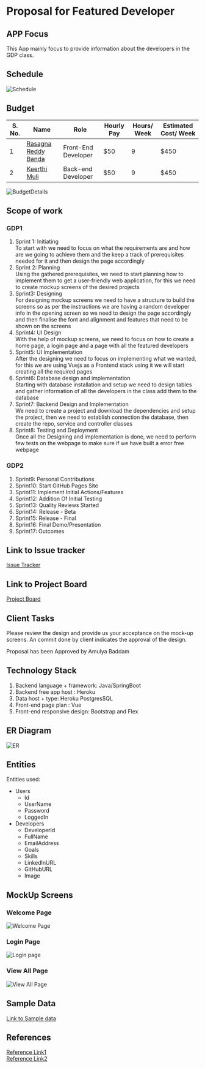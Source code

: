 # Proposal for Featured Developer
## APP Focus
This App mainly focus to provide information about the developers in the GDP class.
## Schedule
![Schedule](https://github.com/KeerthiMuli/Featured-Developer-Proposal/blob/main/images/Schedule_Details.PNG)
## Budget
| S. No. | Name                                                            | Role              | Hourly Pay                | Hours/ Week | Estimated Cost/ Week |
|------|--------------------------------------------------------------------|--------------------|------------------------| ------------- | ---------- |
| 1    | [Rasagna Reddy Banda](https://github.com/Rasagna0409/)           | Front-End Developer  | $50 |   9 |  $450  |
| 2    | [Keerthi Muli](https://github.com/KeerthiMuli/)                   | Back-end Developer | $50 | 9  | $450 |

![BudgetDetails](https://github.com/KeerthiMuli/Featured-Developer-Proposal/blob/main/images/Budget_Details.PNG)
## Scope of work
### GDP1
<ol>
  <li> Sprint 1: Initiating</li>
To start with we need to focus on what the requirements are and how are we going to achieve them and the keep a track of prerequisites needed for it and then design the page accordingly
  <li>Sprint 2: Planning</li>
Using the gathered prerequisites, we need to start planning how to implement them to get a user-friendly web application, for this we need to create mockup screens of the desired projects
  <li>Sprint3: Designing</li>
 For designing mockup screens we need to have a structure to build the screens so as per the instructions we are having a random developer info in the opening screen so we need to design the page accordingly and then finalise the font and alignment and features that need to be shown on the screens
  <li>Sprint4: UI Design</li>
With the help of mockup screens, we need to focus on how to create a home page, a login page and a page with all the featured developers
  <li>Sprint5: UI Implementation</li>
After the designing we need to focus on implementing what we wanted, for this we are using Vuejs as a 
Frontend stack using it we will start creating all the required pages
  <li>Sprint6: Database design and implementation</li>
Starting with database installation and setup we need to design tables and gather information of all the developers in the class add them to the database
  <li>Sprint7: Backend Design and Implementation</li>
We need to create a project and download the dependencies and setup the project, then we need to establish connection the database, then create the repo, service and controller classes  
  <li>Sprint8: Testing and Deployment</li>
Once all the Designing and implementation is done, we need to perform few tests on the webpage to make sure if we have built a error free webpage
  </ol>
  
  ### GDP2
  <ol>
  <li>Sprint9: Personal Contributions</li>
  <li>Sprint10: Start GitHub Pages Site</li>
  <li>Sprint11: Implement Initial Actions/Features</li>
  <li>Sprint12: Addition Of Initial Testing</li>
  <li>Sprint13: Quality Reviews Started</li>
  <li>Sprint14: Release - Beta</li>
  <li>Sprint15: Release - Final</li>
  <li>Sprint16: Final Demo/Presentation</li>
  <li>Sprint17: Outcomes</li>
  </ol>
  
## Link to Issue tracker
[Issue Tracker](https://github.com/KeerthiMuli/Featured-Developer-Proposal/milestones)

## Link to Project Board
[Project Board](https://github.com/KeerthiMuli/Featured-Developer-Proposal/projects/1)

  
## Client Tasks
Please review the design and provide us your acceptance on the mock-up screens.
An commit done by client indicates the approval of the design.

Proposal has been Approved by Amulya Baddam 

## Technology Stack
<ol>
  <li> Backend language + framework: Java/SpringBoot </li>
  <li> Backend free app host : Heroku </li>
  <li> Data host + type: Heroku PostgresSQL </li>
  <li> Front-end page plan : Vue </li>
  <li> Front-end responsive design: Bootstrap and Flex </li>
  </ol>
  
## ER Diagram
![ER](https://github.com/KeerthiMuli/Featured-Developer-Proposal/blob/main/images/ERDiagram%20.jpeg)


## Entities

Entities used:

- Users
    - Id
    - UserName
    - Password
    - LoggedIn
 - Developers
    - DeveloperId
    - FullName
    - EmailAddress
    - Goals
    - Skills
    - LinkedInURL
    - GitHubURL
    - Image

## MockUp Screens

### Welcome Page
![Welcome Page](https://github.com/KeerthiMuli/Featured-Developer-Proposal/blob/main/images/Welcomepage.PNG)

### Login Page
![Login page](https://github.com/KeerthiMuli/Featured-Developer-Proposal/blob/main/images/Login%20page.PNG)

### View All Page
![View All Page](https://github.com/KeerthiMuli/Featured-Developer-Proposal/blob/main/images/Viewall.PNG)

## Sample Data
[Link to Sample data](data.csv)

## References
[Reference Link1](https://github.com/AbhiRam0099/Proposal4A/blob/main/Proposal.md)<br /> 
[Reference Link2](https://github.com/Dixith1196/THE-HUNT)


